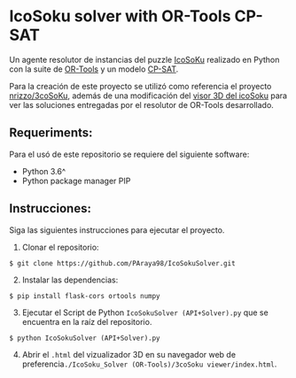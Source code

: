 # IcoSoku solver with OR-Tools CP-SAT

Un agente resolutor de instancias del puzzle [IcoSoKu](https://en.wikipedia.org/wiki/Icosoku) realizado en Python con la suite de [OR-Tools](https://developers.google.com/optimization) y un modelo [CP-SAT](https://developers.google.com/optimization/cp).

Para la creación de este proyecto se utilizó como referencia el proyecto [nrizzo/3coSoKu](https://github.com/nrizzo/3coSoKu), además de una modificación del [visor 3D del icoSoku](https://nrizzo.github.io/3coSoKu/) para ver las soluciones entregadas por el resolutor de OR-Tools desarrollado.

## Requeriments:
Para el usó de este repositorio se requiere del siguiente software:

* Python 3.6^
* Python package manager PIP

## Instrucciones:
Siga las siguientes instrucciones para ejecutar el proyecto.

1. Clonar el repositorio:
``` 
$ git clone https://github.com/PAraya98/IcoSokuSolver.git
```
2. Instalar las dependencias:
``` 
$ pip install flask-cors ortools numpy
```
3. Ejecutar el Script de Python `IcoSokuSolver (API+Solver).py` que se encuentra en la raíz del repositorio.
``` 
$ python IcoSokuSolver (API+Solver).py
```
4. Abrir el `.html` del vizualizador 3D en su navegador web de preferencia`./IcoSoku_Solver (OR-Tools)/3coSoku viewer/index.html`.